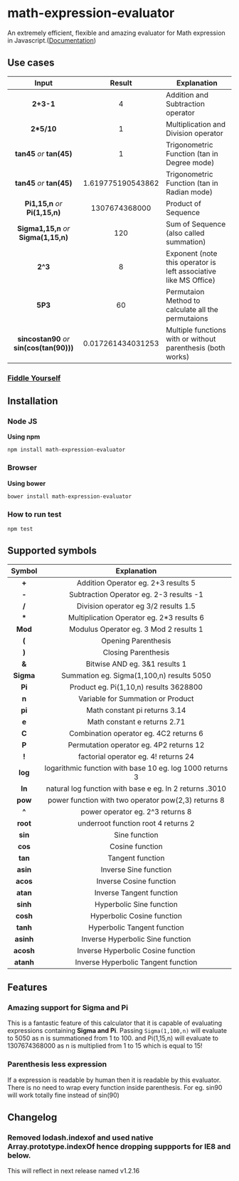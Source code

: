 <h1 id="math-expression-evaluator">math-expression-evaluator</h1>

<p>An extremely efficient, flexible and amazing evaluator for Math expression in Javascript.(<a href="http://bugwheels94.github.io/math-expression-evaluator/">Documentation</a>)</p>

<h2 id="use-cases">Use cases</h2>

<table>
<thead>
<tr>
  <th align="center">Input</th>
  <th align="center">Result</th>
  <th>Explanation</th>
</tr>
</thead>
<tbody>
<tr>
  <td align="center"><strong>2+3-1</strong></td>
  <td align="center">4</td>
  <td>Addition and Subtraction operator</td>
</tr>
<tr>
  <td align="center"><strong>2&#42;5/10</strong></td>
  <td align="center">1</td>
  <td>Multiplication and Division operator</td>
</tr>
<tr>
  <td align="center"><strong>tan45</strong> <em>or</em> <strong>tan(45)</strong></td>
  <td align="center">1</td>
  <td>Trigonometric Function (tan in Degree mode)</td>
</tr>
<tr>
  <td align="center"><strong>tan45</strong> <em>or</em> <strong>tan(45)</strong></td>
  <td align="center">1.619775190543862</td>
  <td>Trigonometric Function (tan in Radian mode)</td>
</tr>
<tr>
  <td align="center"><strong>Pi1,15,n</strong> <em>or</em> <strong>Pi(1,15,n)</strong></td>
  <td align="center">1307674368000</td>
  <td>Product of Sequence</td>
</tr>
<tr>
  <td align="center"><strong>Sigma1,15,n</strong> <em>or</em> <strong>Sigma(1,15,n)</strong></td>
  <td align="center">120</td>
  <td>Sum of Sequence (also called summation)</td>
</tr>
<tr>
  <td align="center"><strong>2^3</strong></td>
  <td align="center">8</td>
  <td>Exponent (note this operator is left associative like MS Office)</td>
</tr>
<tr>
  <td align="center"><strong>5P3</strong></td>
  <td align="center">60</td>
  <td>Permutaion Method to calculate all the permutaions</td>
</tr>
<tr>
  <td align="center"><strong>sincostan90</strong> <em>or</em> <strong>sin(cos(tan(90)))</strong></td>
  <td align="center">0.017261434031253</td>
  <td>Multiple functions with or without parenthesis (both works)</td>
</tr>
</tbody>
</table>

<h3 id="fiddle-yourself"><a href="https://jsbin.com/romatuc/edit?html,output">Fiddle Yourself</a></h3>

<h2 id="installation">Installation</h2>

<h3 id="node-js">Node JS</h3>

<p><strong>Using npm</strong></p>

<pre><code>npm install math-expression-evaluator
</code></pre>

<h3 id="browser">Browser</h3>

<p><strong>Using bower</strong></p>

<pre><code>bower install math-expression-evaluator
</code></pre>

<h3 id="how-to-run-test">How to run test</h3>

<pre><code>npm test
</code></pre>

<h2 id="supported-symbols">Supported symbols</h2>

<table>
<thead>
<tr>
  <th align="center">Symbol</th>
  <th align="center">Explanation</th>
</tr>
</thead>
<tbody>
<tr>
  <td align="center"><strong>+</strong></td>
  <td align="center">Addition Operator eg. 2+3 results 5</td>
</tr>
<tr>
  <td align="center"><strong>-</strong></td>
  <td align="center">Subtraction Operator eg. 2-3 results -1</td>
</tr>
<tr>
  <td align="center"><strong>/</strong></td>
  <td align="center">Division operator eg 3/2 results 1.5</td>
</tr>
<tr>
  <td align="center"><strong>&#42;</strong></td>
  <td align="center">Multiplication Operator eg. 2&#42;3 results 6</td>
</tr>
<tr>
  <td align="center"><strong>Mod</strong></td>
  <td align="center">Modulus Operator eg. 3 Mod 2 results 1</td>
</tr>
<tr>
  <td align="center"><strong>(</strong></td>
  <td align="center">Opening Parenthesis</td>
</tr>
<tr>
  <td align="center"><strong>)</strong></td>
  <td align="center">Closing Parenthesis</td>
</tr>
<tr>
  <td align="center"><strong>&amp;</strong></td>
  <td align="center">Bitwise AND eg. 3&amp;1 results 1</td>
</tr>
<tr>
  <td align="center"><strong>Sigma</strong></td>
  <td align="center">Summation eg. Sigma(1,100,n) results 5050</td>
</tr>
<tr>
  <td align="center"><strong>Pi</strong></td>
  <td align="center">Product eg. Pi(1,10,n) results 3628800</td>
</tr>
<tr>
  <td align="center"><strong>n</strong></td>
  <td align="center">Variable for Summation or Product</td>
</tr>
<tr>
  <td align="center"><strong>pi</strong></td>
  <td align="center">Math constant pi returns 3.14</td>
</tr>
<tr>
  <td align="center"><strong>e</strong></td>
  <td align="center">Math constant e returns 2.71</td>
</tr>
<tr>
  <td align="center"><strong>C</strong></td>
  <td align="center">Combination operator eg. 4C2 returns 6</td>
</tr>
<tr>
  <td align="center"><strong>P</strong></td>
  <td align="center">Permutation operator eg. 4P2 returns 12</td>
</tr>
<tr>
  <td align="center"><strong>!</strong></td>
  <td align="center">factorial operator eg. 4! returns 24</td>
</tr>
<tr>
  <td align="center"><strong>log</strong></td>
  <td align="center">logarithmic function with base 10 eg. log 1000 returns 3</td>
</tr>
<tr>
  <td align="center"><strong>ln</strong></td>
  <td align="center">natural log function with base e eg. ln 2 returns .3010</td>
</tr>
<tr>
  <td align="center"><strong>pow</strong></td>
  <td align="center">power function with two operator pow(2,3) returns 8</td>
</tr>
<tr>
  <td align="center"><strong>^</strong></td>
  <td align="center">power operator eg. 2^3 returns 8</td>
</tr>
<tr>
  <td align="center"><strong>root</strong></td>
  <td align="center">underroot function root 4 returns 2</td>
</tr>
<tr>
  <td align="center"><strong>sin</strong></td>
  <td align="center">Sine function</td>
</tr>
<tr>
  <td align="center"><strong>cos</strong></td>
  <td align="center">Cosine function</td>
</tr>
<tr>
  <td align="center"><strong>tan</strong></td>
  <td align="center">Tangent function</td>
</tr>
<tr>
  <td align="center"><strong>asin</strong></td>
  <td align="center">Inverse Sine function</td>
</tr>
<tr>
  <td align="center"><strong>acos</strong></td>
  <td align="center">Inverse Cosine function</td>
</tr>
<tr>
  <td align="center"><strong>atan</strong></td>
  <td align="center">Inverse Tangent function</td>
</tr>
<tr>
  <td align="center"><strong>sinh</strong></td>
  <td align="center">Hyperbolic Sine function</td>
</tr>
<tr>
  <td align="center"><strong>cosh</strong></td>
  <td align="center">Hyperbolic Cosine function</td>
</tr>
<tr>
  <td align="center"><strong>tanh</strong></td>
  <td align="center">Hyperbolic Tangent function</td>
</tr>
<tr>
  <td align="center"><strong>asinh</strong></td>
  <td align="center">Inverse Hyperbolic Sine function</td>
</tr>
<tr>
  <td align="center"><strong>acosh</strong></td>
  <td align="center">Inverse Hyperbolic Cosine function</td>
</tr>
<tr>
  <td align="center"><strong>atanh</strong></td>
  <td align="center">Inverse Hyperbolic Tangent function</td>
</tr>
</tbody>
</table>

<h2 id="features">Features</h2>

<h3 id="amazing-support-for-sigma-and-pi">Amazing support for Sigma and Pi</h3>

<p>This is a fantastic feature of this calculator that it is capable of evaluating expressions containing <strong>Sigma and Pi</strong>.
Passing <code>Sigma(1,100,n)</code> will evaluate to 5050 as n is summationed from 1 to 100.
and Pi(1,15,n) will evaluate to 1307674368000 as n is multiplied from 1 to 15 which is equal to 15!</p>

<h3 id="parenthesis-less-expression">Parenthesis less expression</h3>

<p>If a expression is readable by human then it is readable by this evaluator. There is no need to wrap every function inside parenthesis.
For eg. sin90 will work totally fine instead of sin(90)</p>

<h2 id="changelog">Changelog</h2>

<h3 id="removed-lodash.indexof-and-used-native-array.prototype.indexof-hence-dropping-suppports-for-ie8-and-below.">Removed lodash.indexof and used native Array.prototype.indexOf hence dropping suppports for IE8 and below.</h3>

<p>This will reflect in next release named v1.2.16</p>
